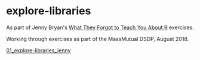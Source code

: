 # explore-libraries
As part of Jenny Bryan's [What They Forgot to Teach You About R](https://github.com/jennybc/what-they-forgot) exercises. 

Working through exercises as part of the MassMutual DSDP, August 2018. 

[01_explore-libraries_jenny](01_explore-libraries_jenny)
